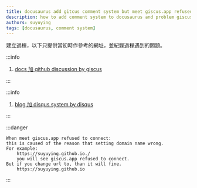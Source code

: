 ```yaml
---
title: docusaurus add gitcus comment system but meet giscus.app refused to connect.
description: how to add comment system to docusaurus and problem giscus.app refused to connect.
authors: suyuying
tags: [docusaurus, comment system]
---
```


建立過程，以下只提供當初時作參考的網址，並紀錄過程遇到的問題。

:::info

1.  [docs 加 github discussion by giscus](https://dev.to/m19v/how-to-add-giscus-comments-to-docusaurus-439h)

:::

<!--truncate-->

:::info

1.  [blog 加 disqus system by disqus](https://madrus4u.com/blog/blog-comments)

:::

:::danger

    When meet giscus.app refused to connect:
    this is caused of the reason that setting domain name wrong.
    For example:
        https://suyuying.github.io./
        you will see giscus.app refused to connect.
    But if you change url to, than it will fine.
        https://suyuying.github.io

:::
